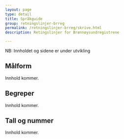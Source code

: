 ```yaml
---
layout: page
type: detail
title: Språkguide
group: retningslinjer-brreg
permalink: /retningslinjer-brreg/skrive.html
description: Retingslinjer for Brønnøysundregistrene

---
```


<div id="alert-no-arrow" class="a-message a-message-error a-message--arrow-off a-message--fullwidth mb-2 a-py-minus-1">
  NB: Innholdet og sidene er under utvikling
</div>

## Målform
Innhold kommer. 

## Begreper
Innhold kommer.

## Tall og nummer
Innhold kommer.
